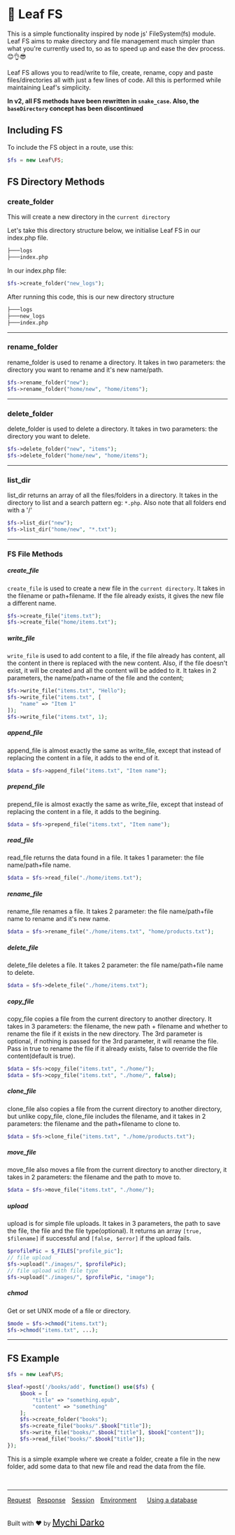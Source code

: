 # 📂 Leaf FS

This is a simple functionality inspired by node js' FileSystem(fs) module. Leaf FS aims to make directory and file management much simpler than what you're currently used to, so as to speed up and ease the dev process.😊👌😎

Leaf FS allows you to read/write to file, create, rename, copy and paste files/directories all with just a few lines of code. All this is performed while maintaining Leaf's simplicity.

**In v2, all FS methods have been rewritten in `snake_case`. Also, the `baseDirectory` concept has been discontinued**

## Including FS

To include the FS object in a route, use this:

```php
$fs = new Leaf\FS;
```

## FS Directory Methods

### create_folder

This will create a new directory in the `current directory`

Let's take this directory structure below, we initialise Leaf FS in our index.php file.

```bash
├───logs
├───index.php
```

In our index.php file:

```php
$fs->create_folder("new_logs");
```

After running this code, this is our new directory structure

```bash
├───logs
├───new_logs
├───index.php
```

<hr>

### rename_folder

rename_folder is used to rename a directory. It takes in two parameters: the directory you want to rename and it's new name/path.

```php
$fs->rename_folder("new");
$fs->rename_folder("home/new", "home/items");
```

<hr>

### delete_folder

delete_folder is used to delete a directory. It takes in two parameters: the directory you want to delete.

```php
$fs->delete_folder("new", "items");
$fs->delete_folder("home/new", "home/items");
```

<hr>

### list_dir

list_dir returns an array of all the files/folders in a directory. It takes in the directory to list and a search pattern eg: `*.php`. Also note that all folders end with a '/'

```php
$fs->list_dir("new");
$fs->list_dir("home/new", "*.txt");
```

<hr>

### FS File Methods

##### create_file

`create_file` is used to create a new file in the `current directory`. It takes in the filename or path+filename. If the file already exists, it gives the new file a different name.

```php
$fs->create_file("items.txt");
$fs->create_file("home/items.txt");
```

##### write_file

`write_file` is used to add content to a file, if the file already has content, all the content in there is replaced with the new content. Also, if the file doesn't exist, it will be created and all the content will be added to it. It takes in 2 parameters, the name/path+name of the file and the content;

```php
$fs->write_file("items.txt", "Hello");
$fs->write_file("items.txt", [
  	"name" => "Item 1"
]);
$fs->write_file("items.txt", 1);
```

##### append_file

append_file is almost exactly the same as write_file, except that instead of replacing the content in a file, it adds to the end of it.

```php
$data = $fs->append_file("items.txt", "Item name");
```

##### prepend_file

prepend_file is almost exactly the same as write_file, except that instead of replacing the content in a file, it adds to the begining.

```php
$data = $fs->prepend_file("items.txt", "Item name");
```

##### read_file

read_file returns the data found in a file. It takes 1 parameter: the file name/path+file name.

```php
$data = $fs->read_file("./home/items.txt");
```

##### rename_file

rename_file renames a file. It takes 2 parameter: the file name/path+file name to rename and it's new name.

```php
$data = $fs->rename_file("./home/items.txt", "home/products.txt");
```

##### delete_file

delete_file deletes a file. It takes 2 parameter: the file name/path+file name to delete.

```php
$data = $fs->delete_file("./home/items.txt");
```

##### copy_file

copy_file copies a file from the current directory to another directory. It takes in 3 parameters: the filename, the new path + filename and whether to rename the file if it exists in the new directory. The 3rd parameter is optional, if nothing is passed for the 3rd parameter, it will rename the file. Pass in true to rename the file if it already exists, false to override the file content(default is true).

```php
$data = $fs->copy_file("items.txt", "./home/");
$data = $fs->copy_file("items.txt", "./home/", false);
```

##### clone_file

clone_file also copies a file from the current directory to another directory, but unlike copy_file, clone_file includes the filename, and it takes in 2 parameters: the filename and the path+filename to clone to.

```php
$data = $fs->clone_file("items.txt", "./home/products.txt");
```

##### move_file

move_file also moves a file from the current directory to another directory, it takes in 2 parameters: the filename and the path to move to.

```php
$data = $fs->move_file("items.txt", "./home/");
```

##### upload

upload is for simple file uploads. It takes in 3 parameters, the path to save the file, the file and the file type(optional). It returns an array `[true, $filename]` if successful and `[false, $error]` if the upload fails.

```php
$profilePic = $_FILES["profile_pic"];
// file upload
$fs->upload("./images/", $profilePic);
// file upload with file type
$fs->upload("./images/", $profilePic, "image");
```

##### chmod

Get or set UNIX mode of a file or directory.

```php
$mode = $fs->chmod("items.txt");
$fs->chmod("items.txt", ...);
```

<!-- ##### link
Create a symlink to the target file or directory. On Windows, a hard link is created if the target is a file.

```php
$mode = $fs->link("items.txt", "");
``` -->

<hr>

## FS Example

```php
$fs = new Leaf\FS;

$leaf->post('/books/add', function() use($fs) {
	$book = [
		"title" => "something.epub",
		"content" => "something"
	];
	$fs->create_folder("books");
	$fs->create_file("books/".$book["title"]);
	$fs->write_file("books/".$book["title"], $book["content"]);
	$fs->read_file("books/".$book["title"]);
});
```

This is a simple example where we create a folder, create a file in the new folder, add some data to that new file and read the data from the file.

<br>
<hr>

<a href="#/2.1/http/request" style="margin: 0px">Request</a>
<a href="#/2.1/http/response" style="margin: 0px 10px;">Response</a>
<a href="#/2.1/http/session" style="margin: 0px; 10px;">Session</a>
<a href="#/2.1/environment" style="margin: 0px 10px;">Environment</a>
<a href="#/2.1/database" style="margin: 0px 10px;">Using a database</a>

<br>
Built with ❤ by <a href="https://mychi.netlify.com" style="font-size: 20px; color: #111;" target="_blank">Mychi Darko</a>